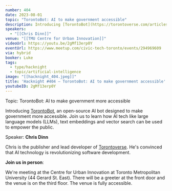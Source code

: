 ```yaml
---
number: 404
date: 2023-08-01
topic: "TorontoBot: AI to make government accessible"
description: Introducing [TorontoBot](https://torontoverse.com/articles/a6_rscnPTmG_8auFQPvg7w/meet-torontobot-torontoverses-ai-powered-municipal), an open-source AI bot designed to make government more accessible. Join us to learn how AI tech like large language models (LLMs), text embeddings and vector search can be used to empower the public.
speakers:
  - "[[Chris Dinn]]"
venue: "[[TMU Centre for Urban Innovation]]"
videoUrl: https://youtu.be/2gMf13erp0Y
eventUrl: https://www.meetup.com/civic-tech-toronto/events/294969609
via: hybrid
booker: Luke
tags:
  - type/hacknight
  - topic/artificial-intelligence
image: "[[hacknight_404.jpeg]]"
title: 'Hacknight #404 – TorontoBot: AI to make government accessible'
youtubeID: 2gMf13erp0Y
---
```


Topic: TorontoBot: AI to make government more accessible

Introducing [TorontoBot](https://torontoverse.com/articles/a6_rscnPTmG_8auFQPvg7w/meet-torontobot-torontoverses-ai-powered-municipal), an open-source AI bot designed to make government more accessible. Join us to learn how AI tech like large language models (LLMs), text embeddings and vector search can be used to empower the public.

Speaker: **Chris Dinn**

Chris is the publisher and lead developer of [Torontoverse](https://torontoverse.com/). He's convinced that AI technology is revolutionizing software development.

**Join us in person**:

We're meeting at the Centre for Urban Innovation at Toronto Metropolitan University (44 Gerard St. East). There will be a greeter at the front door and the venue is on the third floor. The venue is fully accessible.
